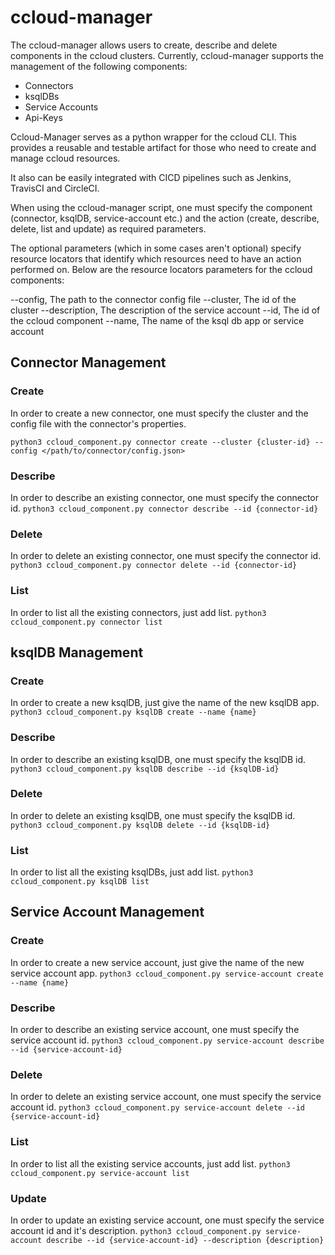 # ccloud-manager

The ccloud-manager allows users to create, describe and delete components in the ccloud clusters. 
Currently, ccloud-manager supports the management of the following components:

* Connectors
* ksqlDBs
* Service Accounts
* Api-Keys

Ccloud-Manager serves as a python wrapper for the ccloud CLI. 
This provides a reusable and testable artifact for those who need to create and manage ccloud resources.

It also can be easily integrated with CICD pipelines such as Jenkins, TravisCI and CircleCI. 

When using the ccloud-manager script, one must specify the component (connector, ksqlDB, service-account etc.)
and the action (create, describe, delete, list and update) as required parameters. 

The optional parameters (which in some cases aren't optional) specify resource locators that identify which resources need to have an action performed on.
Below are the resource locators parameters for the ccloud components:

--config, The path to the connector config file 
--cluster,  The id of the cluster
--description, The description of the service account
--id,  The id of the ccloud component
--name, The name of the ksql db app or service account  

## Connector Management

### Create
In order to create a new connector, one must specify the cluster and the config file with the connector's properties.

`python3 ccloud_component.py connector create --cluster {cluster-id} --config </path/to/connector/config.json>`

### Describe
In order to describe an existing connector, one must specify the connector id.
`python3 ccloud_component.py connector describe --id {connector-id}`

### Delete
In order to delete an existing connector, one must specify the connector id.
`python3 ccloud_component.py connector delete --id {connector-id}`

### List 
In order to list all the existing connectors, just add list.
`python3 ccloud_component.py connector list`

## ksqlDB Management

### Create
In order to create a new ksqlDB, just give the name of the new ksqlDB app.
`python3 ccloud_component.py ksqlDB create --name {name}`

### Describe
In order to describe an existing ksqlDB, one must specify the ksqlDB id.
`python3 ccloud_component.py ksqlDB describe --id {ksqlDB-id}`

### Delete
In order to delete an existing ksqlDB, one must specify the ksqlDB id.
`python3 ccloud_component.py ksqlDB delete --id {ksqlDB-id}`

### List 
In order to list all the existing ksqlDBs, just add list.
`python3 ccloud_component.py ksqlDB list`

## Service Account Management

### Create
In order to create a new service account, just give the name of the new service account app.
`python3 ccloud_component.py service-account create --name {name}`

### Describe
In order to describe an existing service account, one must specify the service account id.
`python3 ccloud_component.py service-account describe --id {service-account-id}`

### Delete
In order to delete an existing service account, one must specify the service account id.
`python3 ccloud_component.py service-account delete --id {service-account-id}`

### List 
In order to list all the existing service accounts, just add list.
`python3 ccloud_component.py service-account list`

### Update 
In order to update an existing service account, one must specify the service account id and it's description.
`python3 ccloud_component.py service-account describe --id {service-account-id} --description {description}`

